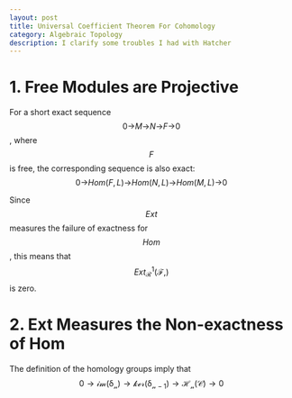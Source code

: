 ```yaml
---
layout: post
title: Universal Coefficient Theorem For Cohomology
category: Algebraic Topology
description: I clarify some troubles I had with Hatcher
---
```



# 1. Free Modules are Projective
For a short exact sequence  $$0\mathcal{\to}M\mathcal{\to}N\mathcal{\to}F\mathcal{\to}0$$, where $$F$$ is free, 
the corresponding sequence is also exact: 
$$0\mathcal{\to} Hom(F,L) \mathcal{\to} Hom(N,L)\mathcal{\to} Hom(M,L) \mathcal{\to}0$$

Since $${Ext}$$  measures the failure of exactness for $${Hom}$$,
this means that $$Ext\mathcal{^1_R(F,)}$$ is zero.

# 2. Ext Measures the Non-exactness of Hom
The definition of the homology groups imply that  $$0\mathcal{\to im(\delta_n)\to ker(\delta_{n-1})\to H_n(C)\to 0}$$
